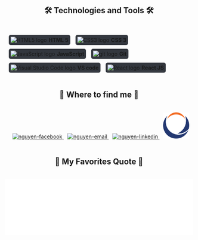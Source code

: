 
<h2 align="center">🛠 Technologies and Tools 🛠</h2>
<br>
<!-- https://simpleicons.org/ -->
<div style="display: flex; align-items: center; flex-wrap: wrap;">
  <div style="background-color: #33373e; border-radius: 5px; padding: 5px; margin: 10px 0 0 10px; display: flex; align-items: center;  pointer-events: none;">
    <span><img src="https://img.icons8.com/?size=100&id=zRvbzAjx4VWY&format=png&color=000000" alt="HTML5 logo" title="HTML5" height="25" /></span>
    <span style="font-weight: 700; margin-left: 5px;">HTML 5</span>
  </div>
  &nbsp;
  <div style="background-color: #33373e; border-radius: 5px; padding: 5px; margin: 10px 0 0 10px; display: flex; align-items: center;  pointer-events: none;"> 
    <span><img src="https://img.icons8.com/?size=100&id=7gdY5qNXaKC0&format=png&color=000000" alt="CSS3 logo" title="CSS3" height="25" /></span>
    <span style="font-weight: 700; margin-left: 5px;">CSS 3</span>
  </div>
  &nbsp;
  <div style="background-color: #33373e; border-radius: 5px; padding: 5px; margin: 10px 0 0 10px; display: flex; align-items: center;  pointer-events: none;">
    <span><img src="https://img.icons8.com/?size=100&id=52wKEsyyo49O&format=png&color=000000" alt="JavaScript logo" title="JavaScript" height="25" /></span>
    <span style="font-weight: 700; margin-left: 5px;">JavaScript</span>
  </div>
  &nbsp;
  <div style="background-color: #33373e; border-radius: 5px; padding: 5px; margin: 10px 0 0 10px; display: flex; align-items: center;  pointer-events: none;">
    <span><img src="https://img.icons8.com/?size=100&id=20906&format=png&color=000000" alt="git logo" title="Git" height="25" /></span>
    <span style="font-weight: 700; margin-left: 5px;">Git</span>
  </div>
  &nbsp;
  <div style="background-color: #33373e; border-radius: 5px; padding: 5px; margin: 10px 0 0 10px; display: flex; align-items: center;  pointer-events: none;"> 
    <span><img src="https://img.icons8.com/?size=100&id=0OQR1FYCuA9f&format=png&color=000000" alt="Visual Studio Code logo" title="Visual Studio Code" height="25" /></span>
    <span style="font-weight: 700; margin-left: 5px;">VS code</span>
  </div>
  &nbsp;
  <div style="background-color: #33373e; border-radius: 5px; padding: 5px; margin: 10px 0 0 10px; display: flex; align-items: center;  pointer-events: none;">
    <span><img src="https://img.icons8.com/?size=100&id=asWSSTBrDlTW&format=png&color=000000" alt="React logo" title="React" height="25" /></span>
    <span style="font-weight: 700; margin-left: 5px;">React JS</span>
  </div>
  &nbsp;
</div>

<br>

<h2 align="center">🔭 Where to find me 🔭</h2>
<br>
<!-- https://icons8.com -->
<div align="center">
  <a href="https://www.facebook.com/profile.php?id=100065713971366" target="blank">
    <img style="width: 70px; margin-left: 10px;" src="https://img.icons8.com/?size=100&id=uLWV5A9vXIPu&format=png&color=000000" alt="nguyen-facebook" />
  </a>
  <a href="mailto:Nguyen2202794@gmail.com" target="top">
    <img style="width: 70px; margin-left: 10px;" src="https://img.icons8.com/?size=100&id=P7UIlhbpWzZm&format=png&color=000000" alt="nguyen-email" />
  </a>
  <a href="" target="top">
    <img style="width: 70px; margin-left: 10px;" src="https://img.icons8.com/?size=100&id=xuvGCOXi8Wyg&format=png&color=000000" alt="nguyen-linkedin" />
  </a>
  <a href="https://phenikaa-uni.edu.vn/vi" target="top">
    <img style="width: 70px; margin-left: 10px;" src="./img/logoPKA.png" alt="nguyen-linkedin" />
  </a>
</div>

<br>
<h2 align="center">📑 My Favorites Quote 📑</h2>
<br>
<a href="#" target="_blank">
  <img src="svg/nguyen-quotes.svg" width="846" height="150" alt="nguyen-official" />
</a>

